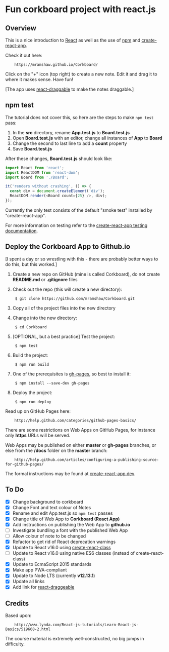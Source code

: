 # Fun corkboard project with react.js

## Overview

This is a nice introduction to [React](http://facebook.github.io/react/) as well as the use of [npm](http://www.npmjs.com/) and [create-react-app](http://github.com/facebookincubator/create-react-app).

Check it out here:

        https://mramshaw.github.io/Corkboard/

Click on the "+" icon (top right) to create a new note. Edit it and drag it to where it makes sense. Have fun!

[The app uses [react-draggable](http://www.npmjs.com/package/react-draggable) to make the notes draggable.]

## npm test

The tutorial does not cover this, so here are the steps to make `npm test` pass:

1. In the __src__ directory, rename __App.test.js__ to __Board.test.js__
2. Open __Board.test.js__ with an editor, change all instances of __App__ to __Board__
3. Change the second to last line to add a __count__ property
4. Save __Board.test.js__

After these changes, __Board.test.js__ should look like:

```js
import React from 'react';
import ReactDOM from 'react-dom';
import Board from './Board';

it('renders without crashing', () => {
  const div = document.createElement('div');
  ReactDOM.render(<Board count={25} />, div);
});
```

Currently the only test consists of the default "smoke test" installed by "create-react-app".

For more information on testing refer to the [create-react-app testing documentation](http://create-react-app.dev/docs/running-tests).

## Deploy the Corkboard App to Github.io

[I spent a day or so wrestling with this - there are probably better ways to do this, but this worked.]

1. Create a new repo on GitHub (mine is called Corkboard), do not create __README.md__ or __.gitignore__ files
2. Check out the repo (this will create a new directory):

        $ git clone https://github.com/mramshaw/Corkboard.git

3. Copy all of the project files into the new directory
4. Change into the new directory:

        $ cd Corkboard

5. [OPTIONAL, but a best practice] Test the project:

        $ npm test

6. Build the project:

        $ npm run build

7. One of the prerequisites is [gh-pages](http://www.npmjs.com/package/gh-pages), so best to install it:

        $ npm install --save-dev gh-pages

8. Deploy the project:

        $ npm run deploy

Read up on GitHub Pages here:

        http://help.github.com/categories/github-pages-basics/

There are some restrictions on Web Apps on GitHub Pages, for instance only __https__ URLs will be served.

Web Apps may be published on either __master__ or __gh-pages__ branches, or else from the __/docs__ folder on the __master__ branch:

        http://help.github.com/articles/configuring-a-publishing-source-for-github-pages/

The formal instructions may be found at [create-react-app.dev](http://create-react-app.dev/docs/deployment/#github-pages).

## To Do

- [x] Change background to corkboard
- [x] Change Font and text colour of Notes
- [x] Rename and edit App.test.js so `npm test` passes
- [x] Change title of Web App to __Corkboard (React App)__
- [x] Add instructions on publishing the Web App to __github.io__
- [ ] Investigate bundling a font with the published Web App
- [ ] Allow colour of note to be changed
- [x] Refactor to get rid of React deprecation warnings
- [x] Update to React v16.0 using [create-react-class](http://www.npmjs.com/package/create-react-class)
- [ ] Update to React v16.0 using native ES6 classes (instead of create-react-class)
- [x] Update to EcmaScript 2015 standards
- [x] Make app PWA-compliant
- [x] Update to Node LTS (currently __v12.13.1__)
- [x] Update all links
- [x] Add link for [react-draggeable](http://www.npmjs.com/package/react-draggable)

## Credits

Based upon:

        http://www.lynda.com/React-js-tutorials/Learn-React-js-Basics/519668-2.html

The course material is extremely well-constructed, no big jumps in difficulty.
